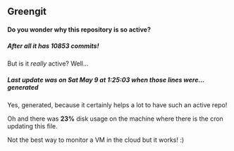 ## Greengit

#### Do you wonder why this repository is so active?

##### After all it has 10853 commits!

But is it *really* active? Well...

##### Last update was on Sat May 9 at 1:25:03 when those lines were... generated

Yes, generated, because it certainly helps a lot to have such an active repo!

Oh and there was **23%** disk usage on the machine
where there is the cron updating this file.

Not the best way to monitor a VM in the cloud but it works! :)
